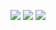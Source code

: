 <a href="https://blogu-nextjs.vercel.app/" target="_blank"><img src="https://img.shields.io/badge/Blog-6dd069?style=for-the-badge&logo=About.me&logoColor=00A98F"/></a>
<a href="mailto:jake.lee4006@gmail.com" target="_blank"><img src="https://img.shields.io/badge/jake.lee4006@gmail.com-EA4335?style=for-the-badge&logo=Gmail&logoColor=ffffff"/></a>
<a href="https://leejiyeolresume.notion.site/9da92caca3fa4a26b412bf24a16fb24a" target="_blank"><img src="https://img.shields.io/badge/resume-000000?style=for-the-badge&logo=Notion&logoColor=ffffff"/></a>

<!--
**highspirit7/highspirit7** is a ✨ _special_ ✨ repository because its `README.md` (this file) appears on your GitHub profile.

Here are some ideas to get you started:

- 🔭 I’m currently working on ...
- 🌱 I’m currently learning ...
- 👯 I’m looking to collaborate on ...
- 🤔 I’m looking for help with ...
- 💬 Ask me about ...
- 📫 How to reach me: ...
- 😄 Pronouns: ...
- ⚡ Fun fact: ...
-->
